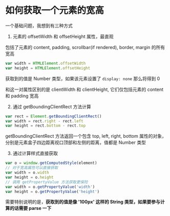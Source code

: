 # 如何获取一个元素的宽高

一个基础问题，我想到有三种方式

1. 元素的 offsetWidth 和 offsetHeight 属性，最直观

包括了元素的 content, padding, scrollbar(if rendered), border, margin 的所有宽高

```js
var width = HTMLElement.offsetWidth
var height = HTMLElement.offsetHeight
```

获取到的值是 Number 类型，如果该元素设置了 `display: none` 那么将得到 0

和这一对属性区别的是 clientWidth 和 clientHeight, 它们仅包括元素的 content 和 padding 宽高

2. 通过 getBoundingClientRect 方法计算

```js
var rect = Element.getBoundingClientRect()
var width = rect.right - rect.left
var height = rect.bottom - rect.top
```
getBoundingClientRect 方法返回一个包含 top, left, right, bottom 属性的对象，分别是元素盒子四边距离视口顶部和左侧的距离，值都是 Number 类型

3. 通过计算样式直接获取

```js
var o = window.getComputedStyle(element)
// 对于宽高属性可以直接获取
var width = o.width
var height = o.height
// 调用 getPropertyValue 方法获取更保险
var width = o.getPropertyValue('width')
var height = o.getPropertyValue('height')
```

需要特别说明的是，**获取到的值是像 '100px' 这样的 String 类型，如果要参与计算的话需要 parse 一下**
